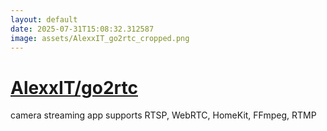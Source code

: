 ```yaml
---
layout: default
date: 2025-07-31T15:08:32.312587
image: assets/AlexxIT_go2rtc_cropped.png
---
```


# [AlexxIT/go2rtc](https://github.com/AlexxIT/go2rtc)

camera streaming app supports RTSP, WebRTC, HomeKit, FFmpeg, RTMP
